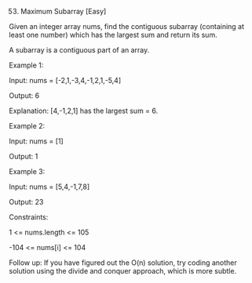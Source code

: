 53. Maximum Subarray
[Easy]

Given an integer array nums, find the contiguous subarray (containing at least one number) which has the largest sum and return its sum.

A subarray is a contiguous part of an array.
 

Example 1:

Input: nums = [-2,1,-3,4,-1,2,1,-5,4]

Output: 6

Explanation: [4,-1,2,1] has the largest sum = 6.


Example 2:

Input: nums = [1]

Output: 1


Example 3:

Input: nums = [5,4,-1,7,8]

Output: 23
 

Constraints:

1 <= nums.length <= 105

-104 <= nums[i] <= 104

 

Follow up: If you have figured out the O(n) solution, try coding another solution using the divide and conquer approach, which is more subtle.